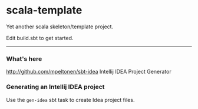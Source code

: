 # scala-template

Yet another scala skeleton/template project.

Edit build.sbt to get started.

-----

### What's here
http://github.com/mpeltonen/sbt-idea Intellij IDEA Project Generator

### Generating an Intellij IDEA project

Use the `gen-idea` sbt task to create Idea project files.
